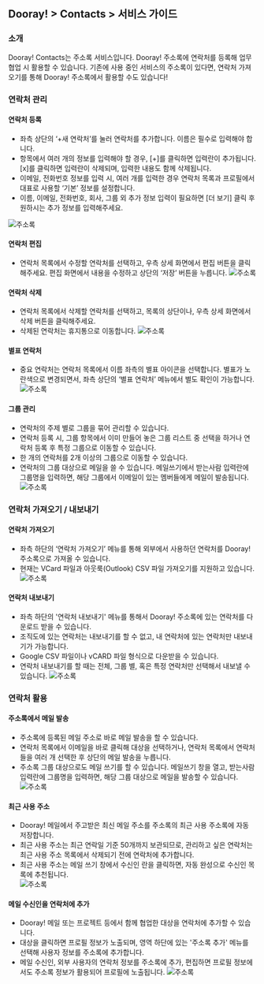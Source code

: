 ## Dooray! > Contacts > 서비스 가이드 

### 소개

Dooray! Contacts는 주소록 서비스입니다. Dooray! 주소록에 연락처를 등록해 업무 협업 시 활용할 수 있습니다. 
기존에 사용 중인 서비스의 주소록이 있다면, 연락처 가져오기를 통해 Dooray! 주소록에서 활용할 수도 있습니다!

### 연락처 관리

#### 연락처 등록

-	좌측 상단의 ‘+새 연락처’를 눌러 연락처를 추가합니다. 이름은 필수로 입력해야 합니다.
-	항목에서 여러 개의 정보를 입력해야 할 경우, [+]를 클릭하면 입력란이 추가됩니다. [x]를 클릭하면 입력란이 삭제되며, 입력한 내용도 함께 삭제됩니다.
-	이메일, 전화번호 정보를 입력 시, 여러 개를 입력한 경우 연락처 목록과 프로필에서 대표로 사용할 ‘기본’ 정보를 설정합니다.
-	이름, 이메일, 전화번호, 회사, 그룹 외 추가 정보 입력이 필요하면 [더 보기] 클릭 후 원하시는 추가 정보를 입력해주세요.

![주소록](http://static.toastoven.net/prod_dooray_contacts/contacts_02_ko.png)

#### 연락처 편집

-	연락처 목록에서 수정할 연락처를 선택하고, 우측 상세 화면에서 편집 버튼을 클릭해주세요. 편집 화면에서 내용을 수정하고 상단의 ‘저장’ 버튼을 누릅니다.
![주소록](http://static.toastoven.net/prod_dooray_contacts/contacts_03_ko.png)

#### 연락처 삭제

-	연락처 목록에서 삭제할 연락처를 선택하고, 목록의 상단이나, 우측 상세 화면에서 삭제 버튼을 클릭해주세요. 
-	삭제된 연락처는 휴지통으로 이동합니다.
![주소록](http://static.toastoven.net/prod_dooray_contacts/contacts_04_ko.png)

#### 별표 연락처  
-	중요 연락처는 연락처 목록에서 이름 좌측의 별표 아이콘을 선택합니다. 별표가 노란색으로 변경되면서, 좌측 상단의 ‘별표 연락처’ 메뉴에서 별도 확인이 가능합니다. 
![주소록](http://static.toastoven.net/prod_dooray_contacts/contacts_05_ko.png)

#### 그룹 관리 
-	연락처의 주제 별로 그룹을 묶어 관리할 수 있습니다.
-	연락처 등록 시, 그룹 항목에서 이미 만들어 놓은 그룹 리스트 중 선택을 하거나 연락처 등록 후 특정 그룹으로 이동할 수 있습니다.
-	한 개의 연락처를 2개 이상의 그룹으로 이동할 수 있습니다.
-	연락처의 그룹 대상으로 메일을 쓸 수 있습니다. 메일쓰기에서 받는사람 입력란에 그룹명을 입력하면, 해당 그룹에서 이메일이 있는 멤버들에게 메일이 발송됩니다.
![주소록](http://static.toastoven.net/prod_dooray_contacts/contacts_06_ko.png)


### 연락처 가져오기 / 내보내기  

#### 연락처 가져오기 
- 좌측 하단의 ‘연락처 가져오기’ 메뉴를 통해 외부에서 사용하던 연락처를 Dooray! 주소록으로 가져올 수 있습니다.
-	현재는 VCard 파일과 아웃룩(Outlook) CSV 파일 가져오기를 지원하고 있습니다. 
![주소록](http://static.toastoven.net/prod_dooray_contacts/contacts_07_ko.png)

#### 연락처 내보내기
-	좌측 하단의 '연락처 내보내기' 메뉴를 통해서 Dooray! 주소록에 있는 연락처를 다운로드 받을 수 있습니다.
-	조직도에 있는 연락처는 내보내기를 할 수 없고, 내 연락처에 있는 연락처만 내보내기가 가능합니다.
-	Google CSV 파일이나 vCARD 파일 형식으로 다운받을 수 있습니다.
-	연락처 내보내기를 할 때는 전체, 그룹 별, 혹은 특정 연락처만 선택해서 내보낼 수 있습니다.
![주소록](http://static.toastoven.net/prod_dooray_contacts/contacts_08_ko.png)


### 연락처 활용

#### 주소록에서 메일 발송 

-	주소록에 등록된 메일 주소로 바로 메일 발송을 할 수 있습니다.
-	연락처 목록에서 이메일을 바로 클릭해 대상을 선택하거나, 연락처 목록에서 연락처들을 여러 개 선택한 후 상단의 메일 발송을 누릅니다.
-	주소록 그룹 대상으로도 메일 쓰기를 할 수 있습니다. 메일쓰기 창을 열고, 받는사람 입력란에 그룹명을 입력하면, 해당 그룹 대상으로 메일을 발송할 수 있습니다.
![주소록](http://static.toastoven.net/prod_dooray_contacts/contacts_09_ko.png)

#### 최근 사용 주소 

-	Dooray! 메일에서 주고받은 최신 메일 주소를 주소록의 최근 사용 주소록에 자동 저장합니다.
-	최근 사용 주소는 최근 연락일 기준 50개까지 보관되므로, 관리하고 싶은 연락처는 최근 사용 주소 목록에서 삭제되기 전에 연락처에 추가합니다.
-	최근 사용 주소는 메일 쓰기 창에서 수신인 란을 클릭하면, 자동 완성으로 수신인 목록에 추천됩니다.  
![주소록](http://static.toastoven.net/prod_dooray_contacts/contacts_10_ko.png)

#### 메일 수신인을 연락처에 추가 

-	Dooray! 메일 또는 프로젝트 등에서 함께 협업한 대상을 연락처에 추가할 수 있습니다.
-	대상을 클릭하면 프로필 정보가 노출되며, 영역 하단에 있는 '주소록 추가' 메뉴를 선택해 사용자 정보를 주소록에 추가합니다.
-	메일 수신인, 외부 사용자의 연락처 정보를 주소록에 추가, 편집하면 프로필 정보에서도 주소록 정보가 활용되어 프로필에 노출됩니다.
![주소록](http://static.toastoven.net/prod_dooray_contacts/wiki1.png)


